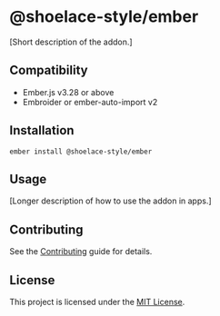 # @shoelace-style/ember

[Short description of the addon.]

## Compatibility

- Ember.js v3.28 or above
- Embroider or ember-auto-import v2

## Installation

```
ember install @shoelace-style/ember
```

## Usage

[Longer description of how to use the addon in apps.]

## Contributing

See the [Contributing](CONTRIBUTING.md) guide for details.

## License

This project is licensed under the [MIT License](LICENSE.md).
